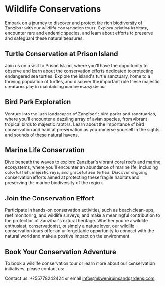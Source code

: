 # Wildlife Conservations

Embark on a journey to discover and protect the rich biodiversity of Zanzibar with our wildlife conservation tours. Explore pristine habitats, encounter rare and endemic species, and learn about efforts to preserve and safeguard these natural treasures.

## Turtle Conservation at Prison Island

Join us on a visit to Prison Island, where you'll have the opportunity to observe and learn about the conservation efforts dedicated to protecting endangered sea turtles. Explore the island's turtle sanctuary, home to a thriving population of turtles, and discover the important role these majestic creatures play in maintaining marine ecosystems.

## Bird Park Exploration

Venture into the lush landscapes of Zanzibar's bird parks and sanctuaries, where you'll encounter a dazzling array of avian species, from vibrant tropical birds to majestic raptors. Learn about the importance of bird conservation and habitat preservation as you immerse yourself in the sights and sounds of these natural havens.

## Marine Life Conservation

Dive beneath the waves to explore Zanzibar's vibrant coral reefs and marine ecosystems, where you'll encounter an abundance of marine life, including colorful fish, majestic rays, and graceful sea turtles. Discover ongoing conservation efforts aimed at protecting these fragile habitats and preserving the marine biodiversity of the region.

## Join the Conservation Effort

Participate in hands-on conservation activities, such as beach clean-ups, reef monitoring, and wildlife surveys, and make a meaningful contribution to the protection of Zanzibar's natural heritage. Whether you're a wildlife enthusiast, conservationist, or simply a nature lover, our wildlife conservation tours offer an unforgettable opportunity to connect with the natural world and make a positive impact on the environment.

## Book Your Conservation Adventure

To book a wildlife conservation tour or learn more about our conservation initiatives, please contact us:

Contact us: +255778242424 or email [info@mbweniruinsandgardens.com](mailto:info@mbweniruinsandgardens.com).
